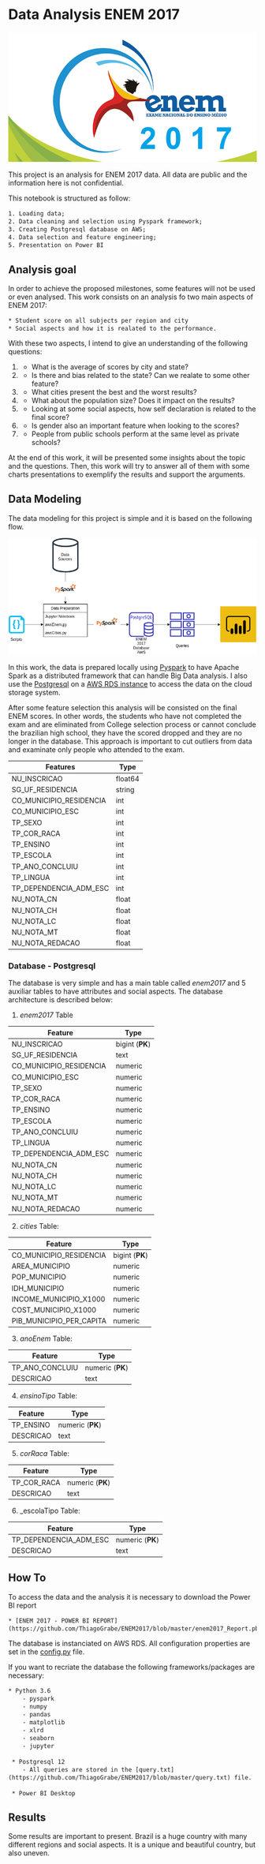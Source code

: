 # Data Analysis ENEM 2017


![ENEM2017](img/enem-2017.png)

This project is an analysis for ENEM 2017 data. All data are public and the information here is not confidential.

This notebook is structured as follow:

    1. Loading data;
    2. Data cleaning and selection using Pyspark framework;
    3. Creating Postgresql database on AWS;
    4. Data selection and feature engineering;
    5. Presentation on Power BI
    
    
## Analysis goal

In order to achieve the proposed milestones, some features will not be used or even analysed. This work consists on an analysis fo two main aspects of ENEM 2017:

    * Student score on all subjects per region and city
    * Social aspects and how it is realated to the performance.
    
With these two aspects, I intend to give an understanding of the following questions:

1. - What is the average of scores by city and state?
2. - Is there and bias related to the state? Can we realate to some other feature?
3. - What cities present the best and the worst results?
4. - What about the population size? Does it impact on the results?
5. - Looking at some social aspects, how self declaration is related to the final score?
6. - Is gender also an important feature when looking to the scores?
7. - People from public schools perform at the same level as private schools?

At the end of this work, it will be presented some insights about the topic and the questions. Then, this work will try to answer all of them with some charts presentations to exemplify the results and support the arguments.


## Data Modeling

The data modeling for this project is simple and it is based on the following flow.

![Flow](https://github.com/ThiagoGrabe/ENEM2017/blob/master/img/ENEM2017%20-%20DataFlow.png)

In this work, the data is prepared locally using [Pyspark](https://spark.apache.org/docs/latest/api/python/index.html) to have Apache Spark as a distributed framework that can handle Big Data analysis. I also use the [Postgresql](https://www.postgresql.org/) on a [AWS RDS instance](https://aws.amazon.com/pt/rds/postgresql/?trk=ps_a131L0000083bBMQAY&trkCampaign=pac_ps_Q1_120_RDS_PDP_P_NBrand_BR&sc_channel=ps&sc_campaign=pac_q1-1-2020_paidsearch_RDS_OpenSource_BR&sc_outcome=PaaS_Digital_Marketing&sc_geo=LATAM&sc_country=BR&sc_publisher=Google&sc_category=Database&sc_detail=postgres&sc_content=postgresql_e&sc_matchtype=e&sc_segment=448680794859&sc_medium=PAC-PaaS-P|PS-GO|Non-Brand|Desktop|PA|Database|RDS|BR|PT|Text&s_kwcid=AL!4422!3!448680794859!e!!g!!postgres&ef_id=CjwKCAjw1ej5BRBhEiwAfHyh1DPYrvfUO0dzYrntUhupo-dV_jUJiIBZ3yXwRd6xNMQW6GSEsOgvSBoCLEQQAvD_BwE:G:s&s_kwcid=AL!4422!3!448680794859!e!!g!!postgres) to access the data on the cloud storage system.

After some feature selection this analysis will be consisted on the final ENEM scores. In other words, the students who have not completed the exam and are eliminated from College selection process or cannot conclude the brazilian high school, they have the scored dropped and they are no longer in the database. This approach is important to cut outliers from data and examinate only people who attended to the exam.

| Features  | Type |
| ------------- | ------------- |
|NU_INSCRICAO           |float64|
|SG_UF_RESIDENCIA       |string|
|CO_MUNICIPIO_RESIDENCIA|int|
|CO_MUNICIPIO_ESC|int|
|TP_SEXO|int|
|TP_COR_RACA|int|
|TP_ENSINO|int|
|TP_ESCOLA|int|
|TP_ANO_CONCLUIU|int|
|TP_LINGUA|int|
|TP_DEPENDENCIA_ADM_ESC|int|
|NU_NOTA_CN|float|
|NU_NOTA_CH|float|
|NU_NOTA_LC|float|
|NU_NOTA_MT|float|
|NU_NOTA_REDACAO|float|

### Database - Postgresql

The database is very simple and has a main table called _enem2017_ and 5 auxiliar tables to have attributes and social aspects. The database architecture is described below:

1. _enem2017_ Table

| Feature  | Type |
| ------------- | ------------- |
|NU_INSCRICAO           |bigint (__PK__)|
|SG_UF_RESIDENCIA       |text|
|CO_MUNICIPIO_RESIDENCIA|numeric|
|CO_MUNICIPIO_ESC|numeric|
|TP_SEXO|numeric|
|TP_COR_RACA|numeric|
|TP_ENSINO|numeric|
|TP_ESCOLA|numeric|
|TP_ANO_CONCLUIU|numeric|
|TP_LINGUA|numeric|
|TP_DEPENDENCIA_ADM_ESC|numeric|
|NU_NOTA_CN|numeric|
|NU_NOTA_CH|numeric|
|NU_NOTA_LC|numeric|
|NU_NOTA_MT|numeric|
|NU_NOTA_REDACAO|numeric|

2. _cities_ Table:

| Feature  | Type |
| ------------- | ------------- |
|CO_MUNICIPIO_RESIDENCIA  |bigint (__PK__)|
|AREA_MUNICIPIO       |numeric|
|POP_MUNICIPIO|numeric|
|IDH_MUNICIPIO|numeric|
|INCOME_MUNICIPIO_X1000|numeric|
|COST_MUNICIPIO_X1000   |numeric|
|PIB_MUNICIPIO_PER_CAPITA|numeric|

3. _anoEnem_ Table:

| Feature  | Type |
| ------------- | ------------- |
|TP_ANO_CONCLUIU       |numeric (__PK__)|
|DESCRICAO|text|

4. _ensinoTipo_ Table:

| Feature  | Type |
| ------------- | ------------- |
|TP_ENSINO       |numeric (__PK__)|
|DESCRICAO|text|

5. _corRaca_ Table:

| Feature  | Type |
| ------------- | ------------- |
|TP_COR_RACA       |numeric (__PK__)|
|DESCRICAO|text|

6. _escolaTipo Table:

| Feature  | Type |
| ------------- | ------------- |
|TP_DEPENDENCIA_ADM_ESC       |numeric (__PK__)|
|DESCRICAO|text|


## How To

To access the data and the analysis it is necessary to download the Power BI report

    * [ENEM 2017 - POWER BI REPORT](https://github.com/ThiagoGrabe/ENEM2017/blob/master/enem2017_Report.pbix)
    
The database is instanciated on AWS RDS. All configuration properties are set in the [config.py](https://github.com/ThiagoGrabe/ENEM2017/blob/master/config.py) file.

If you want to recriate the database the following frameworks/packages are necessary:

    * Python 3.6
        - pyspark
        - numpy
        - pandas
        - matplotlib
        - xlrd
        - seaborn
        - jupyter
        
     * Postgresql 12
        - All queries are stored in the [query.txt](https://github.com/ThiagoGrabe/ENEM2017/blob/master/query.txt) file.
        
     * Power BI Desktop
     
 
     
 ## Results
 
 Some results are important to present. Brazil is a huge country with many different regions and social aspects. It is a unique and beautiful country, but also uneven.
 
 

